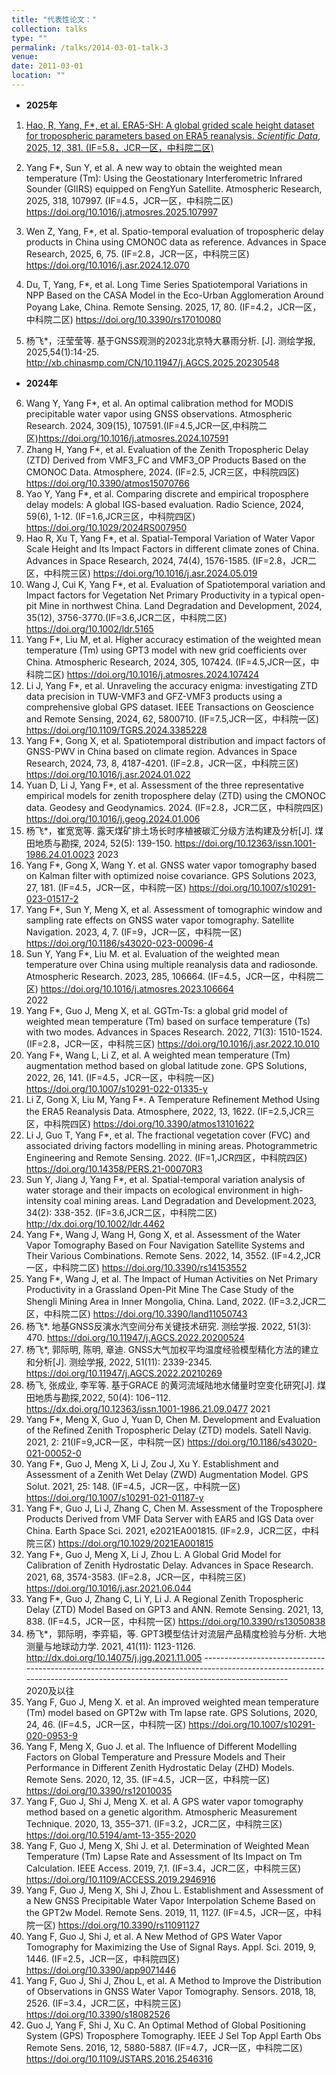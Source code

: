 ```yaml
---
title: "代表性论文："
collection: talks
type: ""
permalink: /talks/2014-03-01-talk-3
venue: 
date: 2011-03-01
location: ""
---
```

-    **2025年**                                                                                                
1. [Hao, R, Yang, F*, et al. ERA5-SH: A global grided scale height dataset for tropospheric parameters based on ERA5 reanalysis. *Scientific Data*, 2025, 12, 381. (IF=5.8，JCR一区，中科院二区)](https://doi.org/10.1038/s41597-025-04714-5)
                                                                                              
2.	Yang F*, Sun Y, et al. A new way to obtain the weighted mean temperature (Tm): Using the Geostationary Interferometric Infrared Sounder (GIIRS) equipped on FengYun Satellite. Atmospheric Research, 2025, 318, 107997. (IF=4.5，JCR一区，中科院二区) https://doi.org/10.1016/j.atmosres.2025.107997                                                                                                 
3.	Wen Z, Yang, F*, et al. Spatio-temporal evaluation of tropospheric delay products in China using CMONOC data as reference. Advances in Space Research, 2025, 6, 75. (IF=2.8，JCR一区，中科院三区) https://doi.org/10.1016/j.asr.2024.12.070                                                                                                
4.	Du, T, Yang, F*, et al. Long Time Series Spatiotemporal Variations in NPP Based on the CASA Model in the Eco-Urban Agglomeration Around Poyang Lake, China. Remote Sensing. 2025, 17, 80. (IF=4.2，JCR一区，中科院二区) https://doi.org/10.3390/rs17010080                                                                                                
5.	杨飞*，汪莹莹等. 基于GNSS观测的2023北京特大暴雨分析. [J]. 测绘学报, 2025,54(1):14-25. http://xb.chinasmp.com/CN/10.11947/j.AGCS.2025.20230548   
- **2024年**
6.	Wang Y, Yang F*, et al. An optimal calibration method for MODIS precipitable water vapor using GNSS observations. Atmospheric Research. 2024, 309(15), 107591.(IF=4.5,JCR一区,中科院二区)https://doi.org/10.1016/j.atmosres.2024.107591                                                                                                
7.	Zhang H, Yang F*, et al. Evaluation of the Zenith Tropospheric Delay (ZTD) Derived from VMF3_FC and VMF3_OP Products Based on the CMONOC Data. Atmosphere, 2024. (IF=2.5, JCR三区，中科院四区) https://doi.org/10.3390/atmos15070766                                                                                                
8.	Yao Y, Yang F*, et al. Comparing discrete and empirical troposphere delay models: A global IGS-based evaluation. Radio Science, 2024, 59(6), 1-12. (IF=1.6,JCR三区，中科院四区) https://doi.org/10.1029/2024RS007950                                                                                                
9.	Hao R, Xu T, Yang F*, et al. Spatial-Temporal Variation of Water Vapor Scale Height and Its Impact Factors in different climate zones of China. Advances in Space Research, 2024, 74(4), 1576-1585. (IF=2.8，JCR二区，中科院三区) https://doi.org/10.1016/j.asr.2024.05.019                                                                                                
10.	Wang J, Cui K, Yang F*, et al. Evaluation of Spatiotemporal variation and Impact factors for Vegetation Net Primary Productivity in a typical open-pit Mine in northwest China. Land Degradation and Development, 2024, 35(12), 3756-3770.(IF=3.6,JCR二区，中科院二区) https://doi.org/10.1002/ldr.5165                                                                                                
11.	Yang F*, Liu M, et al. Higher accuracy estimation of the weighted mean temperature (Tm) using GPT3 model with new grid coefficients over China. Atmospheric Research, 2024, 305, 107424. (IF=4.5,JCR一区，中科院二区) https://doi.org/10.1016/j.atmosres.2024.107424                                                                                                
12.	Li J, Yang F*, et al. Unraveling the accuracy enigma: investigating ZTD data precision in TUW-VMF3 and GFZ-VMF3 products using a comprehensive global GPS dataset. IEEE Transactions on Geoscience and Remote Sensing, 2024, 62, 5800710. (IF=7.5,JCR一区，中科院一区) https://doi.org/10.1109/TGRS.2024.3385228                                                                                                
13.	Yang F*, Gong X, et al. Spatiotemporal distribution and impact factors of GNSS-PWV in China based on climate region. Advances in Space Research, 2024, 73, 8, 4187-4201. (IF=2.8，JCR一区，中科院三区) https://doi.org/10.1016/j.asr.2024.01.022                                                                                                
14.	Yuan D, Li J, Yang F*, et al. Assessment of the three representative empirical models for zenith troposphere delay (ZTD) using the CMONOC data. Geodesy and Geodynamics. 2024. (IF=2.8，JCR二区，中科院四区) https://doi.org/10.1016/j.geog.2024.01.006                                                                                                
15.	杨飞*，崔宽宽等. 露天煤矿排土场长时序植被碳汇分级方法构建及分析[J]. 煤田地质与勘探, 2024, 52(5): 139-150. https://doi.org/10.12363/issn.1001-1986.24.01.0023
2023                                                                                                
16.	Yang F*, Gong X, Wang Y. et al. GNSS water vapor tomography based on Kalman filter with optimized noise covariance. GPS Solutions 2023, 27, 181. (IF=4.5，JCR一区，中科院一区) https://doi.org/10.1007/s10291-023-01517-2                                                                                                
17.	Yang F*, Sun Y, Meng X, et al. Assessment of tomographic window and sampling rate effects on GNSS water vapor tomography. Satellite Navigation. 2023, 4, 7. (IF=9，JCR一区，中科院一区) https://doi.org/10.1186/s43020-023-00096-4                                                                                                
18.	Sun Y, Yang F*, Liu M. et al. Evaluation of the weighted mean temperature over China using multiple reanalysis data and radiosonde. Atmospheric Research. 2023, 285, 106664. (IF=4.5，JCR一区，中科院二区) https://doi.org/10.1016/j.atmosres.2023.106664                                                                                                
2022
19.	Yang F*, Guo J, Meng X, et al. GGTm-Ts: a global grid model of weighted mean temperature (Tm) based on surface temperature (Ts) with two modes. Advances in Spaces Research. 2022, 71(3): 1510-1524. (IF=2.8，JCR一区，中科院三区) https://doi.org/10.1016/j.asr.2022.10.010                                                                                                
20.	Yang F*, Wang L, Li Z, et al. A weighted mean temperature (Tm) augmentation method based on global latitude zone. GPS Solutions, 2022, 26, 141. (IF=4.5，JCR一区，中科院一区) https://doi.org/10.1007/s10291-022-01335-y                                                                                                
21.	Li Z, Gong X, Liu M, Yang F*. A Temperature Refinement Method Using the ERA5 Reanalysis Data. Atmosphere, 2022, 13, 1622. (IF=2.5,JCR三区，中科院四区) https://doi.org/10.3390/atmos13101622                                                                                                
22.	Li J, Guo T, Yang F*, et al. The fractional vegetation cover (FVC) and associated driving factors modelling in mining areas. Photogrammetric Engineering and Remote Sensing. 2022. (IF=1,JCR四区，中科院四区) https://doi.org/10.14358/PERS.21-00070R3                                                                                                
23.	Sun Y, Jiang J, Yang F*, et al. Spatial-temporal variation analysis of water storage and their impacts on ecological environment in high-intensity coal mining areas. Land Degradation and Development.2023, 34(2): 338-352. (IF=3.6,JCR二区，中科院二区) http://dx.doi.org/10.1002/ldr.4462                                                                                                
24.	Yang F*, Wang J, Wang H, Gong X, et al. Assessment of the Water Vapor Tomography Based on Four Navigation Satellite Systems and Their Various Combinations. Remote Sens. 2022, 14, 3552. (IF=4.2,JCR一区，中科院二区) https://doi.org/10.3390/rs14153552                                                                                                
25.	Yang F*, Wang J, et al. The Impact of Human Activities on Net Primary Productivity in a Grassland Open-Pit Mine The Case Study of the Shengli Mining Area in Inner Mongolia, China. Land, 2022. (IF=3.2,JCR二区，中科院二区) https://doi.org/10.3390/land11050743                                                                                                
26.	杨飞*. 地基GNSS反演水汽空间分布关键技术研究. 测绘学报. 2022, 51(3): 470. https://doi.org/10.11947/j.AGCS.2022.20200524                                                                                                
27.	杨飞*, 郭际明, 陈明, 章迪. GNSS大气加权平均温度经验模型精化方法的建立和分析[J]. 测绘学报, 2022, 51(11): 2339-2345. https://doi.org/10.11947/j.AGCS.2022.20210269                                                                                                
28.	杨飞, 张成业, 李军等. 基于GRACE 的黄河流域陆地水储量时空变化研究[J]. 煤田地质与勘探,2022, 50(4): 106−112. https://dx.doi.org/10.12363/issn.1001-1986.21.09.0477
2021                                                                                                
29.	Yang F*, Meng X, Guo J, Yuan D, Chen M. Development and Evaluation of the Refined Zenith Tropospheric Delay (ZTD) models. Satell Navig. 2021, 2: 21(IF=9,JCR一区，中科院一区) https://doi.org/10.1186/s43020-021-00052-0                                                                                                
30.	Yang F*, Guo J, Meng X, Li J, Zou J, Xu Y. Establishment and Assessment of a Zenith Wet Delay (ZWD) Augmentation Model. GPS Solut. 2021, 25: 148. (IF=4.5，JCR一区，中科院一区) https://doi.org/10.1007/s10291-021-01187-y                                                                                                
31.	Yang F*, Guo J, Li J, Zhang C, Chen M. Assessment of the Troposphere Products Derived from VMF Data Server with EAR5 and IGS Data over China. Earth Space Sci. 2021, e2021EA001815. (IF=2.9，JCR二区，中科院三区) https://doi.org/10.1029/2021EA001815                                                                                                
32.	Yang F*, Guo J, Meng X, Li J, Zhou L. A Global Grid Model for Calibration of Zenith Hydrostatic Delay. Advances in Space Research. 2021, 68, 3574-3583. (IF=2.8，JCR一区，中科院三区) https://doi.org/10.1016/j.asr.2021.06.044                                                                                                
33.	Yang F*, Guo J, Zhang C, Li Y, Li J. A Regional Zenith Tropospheric Delay (ZTD) Model Based on GPT3 and ANN. Remote Sensing. 2021, 13, 838. (IF=4.5，JCR一区，中科院一区) https://doi.org/10.3390/rs13050838                                                                                                
34.	杨飞*，郭际明，李弈韬，等. GPT3模型估计对流层产品精度检验与分析. 大地测量与地球动力学. 2021, 41(11): 1123-1126. http://dx.doi.org/10.14075/j.jgg.2021.11.005                                                                                                -------------------------------------------------------------------------------------------------------------------------------------------------------------------------                                                                                                
2020及以往                                                                                                                                                                 
35.	Yang F, Guo J, Meng X. et al. An improved weighted mean temperature (Tm) model based on GPT2w with Tm lapse rate. GPS Solutions, 2020, 24, 46. (IF=4.5，JCR一区，中科院一区) https://doi.org/10.1007/s10291-020-0953-9                                                                                                
36.	Yang F, Meng X, Guo J. et al. The Influence of Different Modelling Factors on Global Temperature and Pressure Models and Their Performance in Different Zenith Hydrostatic Delay (ZHD) Models. Remote Sens. 2020, 12, 35. (IF=4.5，JCR一区，中科院一区) https://doi.org/10.3390/rs12010035                                                                                                
37.	Yang F, Guo J, Shi J, Meng X. et al. A GPS water vapor tomography method based on a genetic algorithm. Atmospheric Measurement Technique. 2020, 13, 355–371. (IF=3.2，JCR二区，中科院三区) https://doi.org/10.5194/amt-13-355-2020                                                                                                
38.	Yang F, Guo J, Meng X, Shi J. et al. Determination of Weighted Mean Temperature (Tm) Lapse Rate and Assessment of Its Impact on Tm Calculation. IEEE Access. 2019, 7,1. (IF=3.4，JCR二区，中科院三区) https://doi.org/10.1109/ACCESS.2019.2946916                                                                                                
39.	Yang F, Guo J, Meng X, Shi J, Zhou L. Establishment and Assessment of a New GNSS Precipitable Water Vapor Interpolation Scheme Based on the GPT2w Model. Remote Sens. 2019, 11, 1127. (IF=4.5，JCR一区，中科院一区) https://doi.org/10.3390/rs11091127                                                                                                
40.	Yang F, Guo J, Shi J, et al. A New Method of GPS Water Vapor Tomography for Maximizing the Use of Signal Rays. Appl. Sci. 2019, 9, 1446. (IF=2.5，JCR一区，中科院四区) https://doi.org/10.3390/app9071446                                                                                                
41.	Yang F, Guo J, Shi J, Zhou L, et al. A Method to Improve the Distribution of Observations in GNSS Water Vapor Tomography. Sensors. 2018, 18, 2526. (IF=3.4，JCR二区，中科院三区) https://doi.org/10.3390/s18082526                                                                                                
42.	Guo J, Yang F, Shi J, Xu C. An Optimal Method of Global Positioning System (GPS) Troposphere Tomography. IEEE J Sel Top Appl Earth Obs Remote Sens. 2016, 12, 5880-5887. (IF=4.7，JCR一区，中科院二区) https://doi.org/10.1109/JSTARS.2016.2546316

